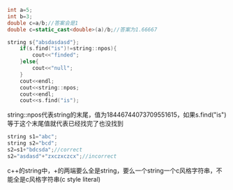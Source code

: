 ```c++
int a=5;
int b=3;
double c=a/b;//答案会是1
double c=static_cast<double>(a)/b;//答案为1.66667
```



```c++
string s{"absdasdasd"};
    if(s.find("is")!=string::npos){
        cout<<"finded";
    }else{
        cout<<"null";
    }
    cout<<endl;
    cout<<string::npos;
    cout<<endl;
    cout<<s.find("is");
```
string::npos代表string的末尾，值为18446744073709551615，如果s.find("is")等于这个末尾值就代表已经找完了也没找到

```c++
string s1="abc";
string s2="bcd";
s2=s1+"bdcsda";//correct
s2="asdasd"+"zxczxczcx";//incorrect
```
c++的string中，+的两端要么全是string，要么一个string一个c风格字符串，不能全是c风格字符串(c style literal)
